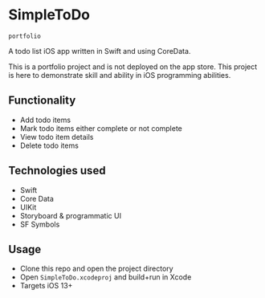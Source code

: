 # SimpleToDo
`portfolio`

A todo list iOS app written in Swift and using CoreData.

This is a portfolio project and is not deployed on the app store. This project is here to demonstrate skill and ability in iOS programming abilities.

## Functionality
* Add todo items
* Mark todo items either complete or not complete
* View todo item details
* Delete todo items


## Technologies used
* Swift
* Core Data
* UIKit
* Storyboard & programmatic UI
* SF Symbols

## Usage
* Clone this repo and open the project directory
* Open `SimpleToDo.xcodeproj` and build+run in Xcode
* Targets iOS 13+
